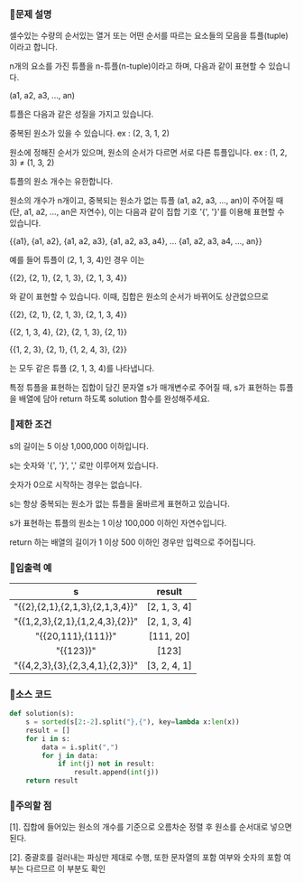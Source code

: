 ### 📌문제 설명

셀수있는 수량의 순서있는 열거 또는 어떤 순서를 따르는 요소들의 모음을 튜플(tuple)이라고 합니다. 

n개의 요소를 가진 튜플을 n-튜플(n-tuple)이라고 하며, 다음과 같이 표현할 수 있습니다.

(a1, a2, a3, ..., an)

튜플은 다음과 같은 성질을 가지고 있습니다.

중복된 원소가 있을 수 있습니다. ex : (2, 3, 1, 2)

원소에 정해진 순서가 있으며, 원소의 순서가 다르면 서로 다른 튜플입니다. ex : (1, 2, 3) ≠ (1, 3, 2)

튜플의 원소 개수는 유한합니다.

원소의 개수가 n개이고, 중복되는 원소가 없는 튜플 (a1, a2, a3, ..., an)이 주어질 때(단, a1, a2, ..., an은 자연수), 이는 다음과 같이 집합 기호 '{', '}'를 이용해 표현할 수 있습니다.

{{a1}, {a1, a2}, {a1, a2, a3}, {a1, a2, a3, a4}, ... {a1, a2, a3, a4, ..., an}}

예를 들어 튜플이 (2, 1, 3, 4)인 경우 이는

{{2}, {2, 1}, {2, 1, 3}, {2, 1, 3, 4}}

와 같이 표현할 수 있습니다. 이때, 집합은 원소의 순서가 바뀌어도 상관없으므로

{{2}, {2, 1}, {2, 1, 3}, {2, 1, 3, 4}}

{{2, 1, 3, 4}, {2}, {2, 1, 3}, {2, 1}}

{{1, 2, 3}, {2, 1}, {1, 2, 4, 3}, {2}}

는 모두 같은 튜플 (2, 1, 3, 4)를 나타냅니다.

특정 튜플을 표현하는 집합이 담긴 문자열 s가 매개변수로 주어질 때, s가 표현하는 튜플을 배열에 담아 return 하도록 solution 함수를 완성해주세요.

### 📌제한 조건

s의 길이는 5 이상 1,000,000 이하입니다.

s는 숫자와 '{', '}', ',' 로만 이루어져 있습니다.

숫자가 0으로 시작하는 경우는 없습니다.

s는 항상 중복되는 원소가 없는 튜플을 올바르게 표현하고 있습니다.

s가 표현하는 튜플의 원소는 1 이상 100,000 이하인 자연수입니다.

return 하는 배열의 길이가 1 이상 500 이하인 경우만 입력으로 주어집니다.

### 📌입출력 예

|s|result|
|:-----:|:-----:|
|"{{2},{2,1},{2,1,3},{2,1,3,4}}"|[2, 1, 3, 4]|
|"{{1,2,3},{2,1},{1,2,4,3},{2}}"|[2, 1, 3, 4]|
|"{{20,111},{111}}"|[111, 20]|
|"{{123}}"|[123]
|"{{4,2,3},{3},{2,3,4,1},{2,3}}"|[3, 2, 4, 1]|

### 📌소스 코드

```python
def solution(s):
    s = sorted(s[2:-2].split("},{"), key=lambda x:len(x))
    result = []
    for i in s:
        data = i.split(",")
        for j in data:
            if int(j) not in result:
                result.append(int(j))
    return result
```

### 📌주의할 점

[1]. 집합에 들어있는 원소의 개수를 기준으로 오름차순 정렬 후 원소를 순서대로 넣으면 된다.

[2]. 중괄호를 걸러내는 파싱만 제대로 수행, 또한 문자열의 포함 여부와 숫자의 포함 여부는 다르므르 이 부분도 확인
